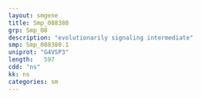 ```yaml
---
layout: smgene
title: Smp_088380
grp: Smp_08
description: "evolutionarily signaling intermediate"
smp: Smp_088380.1
uniprot: "G4VSP3"
length:   597
cdd: "ns"
kk: ns
categories: sm
---
```

